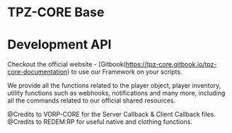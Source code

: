 # TPZ-CORE Base


# Development API 

Checkout the official website - [Gitbook(https://tpz-core.gitbook.io/tpz-core-documentation) 
to use our Framework on your scripts.

We provide all the functions related to the player object, player inventory, utility functions
such as webhooks, notifications and many more, including all the commands related to our official shared resources.



@Credits to VORP-CORE for the Server Callback & Client Callback files.
@Credits to REDEM:RP for useful native and clothing functions.


